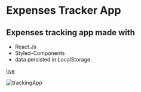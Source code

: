 # Expenses Tracker App

## Expenses tracking app made with
- React.Js
- Styled-Components
- data persisted in LocalStorage.

[live](https://expenses-tracker-topaz.vercel.app)


![trackingApp](https://user-images.githubusercontent.com/75024157/151835057-ca5ea5d3-8540-4f6a-82f9-90e55fbe6184.PNG)
